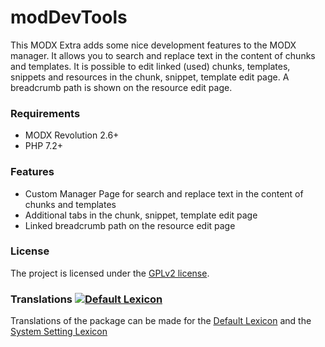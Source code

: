 # modDevTools

This MODX Extra adds some nice development features to the MODX manager. It
allows you to search and replace text in the content of chunks and templates. It
is possible to edit linked (used) chunks, templates, snippets and resources in
the chunk, snippet, template edit page. A breadcrumb path is shown on the
resource edit page.

### Requirements

* MODX Revolution 2.6+
* PHP 7.2+

### Features

- Custom Manager Page for search and replace text in the content of chunks and templates
- Additional tabs in the chunk, snippet, template edit page
- Linked breadcrumb path on the resource edit page

### License

The project is licensed under the [GPLv2 license](https://github.com/Jako/modDevTools/LICENSE.md).

### Translations [![Default Lexicon](https://hosted.weblate.org/widget/modx-extras/moddevtools/standard/svg-badge.svg)](https://hosted.weblate.org/projects/modx-extras/moddevtools/)

Translations of the package can be made for the [Default Lexicon](https://hosted.weblate.org/projects/modx-extras/moddevtools/standard/) and the [System Setting Lexicon](https://hosted.weblate.org/projects/modx-extras/moddevtools/system-settings/)

